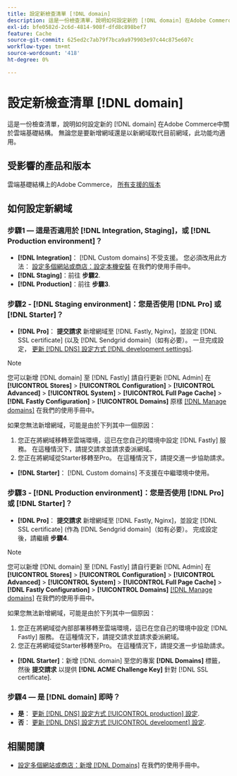 ```yaml
---
title: 設定新檢查清單 [!DNL domain]
description: 這是一份檢查清單，說明如何設定新的 [!DNL domain] 在Adobe Commerce中關於雲端基礎結構。
exl-id: bfe0582d-2c6d-4814-908f-dfd8c898bef7
feature: Cache
source-git-commit: 625ed2c7ab79f7bca9a979903e97c44c875e607c
workflow-type: tm+mt
source-wordcount: '418'
ht-degree: 0%

---
```


# 設定新檢查清單 [!DNL domain]

這是一份檢查清單，說明如何設定新的 [!DNL domain] 在Adobe Commerce中關於雲端基礎結構。 無論您是要新增網域還是以新網域取代目前網域，此功能均適用。

## 受影響的產品和版本

雲端基礎結構上的Adobe Commerce， [所有支援的版本](https://www.adobe.com/content/dam/cc/en/legal/terms/enterprise/pdfs/Adobe-Commerce-Software-Lifecycle-Policy.pdf)

## 如何設定新網域

### 步驟1 — 這是否適用於 [!DNL Integration, Staging]，或 [!DNL Production environment]？

* **[!DNL Integration]**： [!DNL Custom domains] 不受支援。 您必須改用此方法： [設定多個網站或商店：設定本機安裝](https://experienceleague.adobe.com/docs/commerce-cloud-service/user-guide/configure-store/multiple-sites.html#add-new-domains) 在我們的使用手冊中。
* **[!DNL Staging]**：前往 **步驟2**.
* **[!DNL Production]**：前往 **步驟3**.

### 步驟2 - [!DNL Staging environment]：您是否使用 [!DNL Pro] 或 [!DNL Starter]？

* **[!DNL Pro]**： **提交請求** 新增網域至 [!DNL Fastly, Nginx]，並設定 [!DNL SSL certificate] (以及 [!DNL Sendgrid domain]（如有必要）。 一旦完成設定， [更新 [!DNL DNS] 設定方式 [!DNL development settings]](https://experienceleague.adobe.com/docs/commerce-cloud-service/user-guide/cdn/setup-fastly/fastly-configuration.html#update-dns-configuration-with-development-settings).

>[!NOTE]
>
>您可以新增 [!DNL domain] 至 [!DNL Fastly] 請自行更新 [!DNL Admin] 在 **[!UICONTROL Stores]** > **[!UICONTROL Configuration]** > **[!UICONTROL Advanced]** > **[!UICONTROL System]** > **[!UICONTROL Full Page Cache]** > **[!DNL Fastly Configuration]** > **[!UICONTROL Domains]** 原樣 [[!DNL Manage domains]](https://experienceleague.adobe.com/docs/commerce-cloud-service/user-guide/cdn/setup-fastly/fastly-custom-cache-configuration.html#manage-domains) 在我們的使用手冊中。
>
>如果您無法新增網域，可能是由於下列其中一個原因：
>
>1. 您正在將網域移轉至雲端環境，這已在您自己的環境中設定 [!DNL Fastly] 服務。 在這種情況下，請提交請求並請求委派網域。
>1. 您正在將網域從Starter移轉至Pro。 在這種情況下，請提交進一步協助請求。

* **[!DNL Starter]**： [!DNL Custom domains] 不支援在中繼環境中使用。

### 步驟3 - [!DNL Production environment]：您是否使用 [!DNL Pro] 或 [!DNL Starter]？

* **[!DNL Pro]**： **提交請求** 新增網域至 [!DNL Fastly, Nginx]，並設定 [!DNL SSL certificate] (作為 [!DNL Sendgrid domain]（如有必要）。 完成設定後，請繼續 **步驟4**.

>[!NOTE]
>
>您可以新增 [!DNL domain] 至 [!DNL Fastly] 請自行更新 [!DNL Admin] 在 **[!UICONTROL Stores]** > **[!UICONTROL Configuration]** > **[!UICONTROL Advanced]** > **[!UICONTROL System]** > **[!UICONTROL Full Page Cache]** > **[!DNL Fastly Configuration]** > **[!UICONTROL Domains]** [[!DNL Manage domains]](https://experienceleague.adobe.com/docs/commerce-cloud-service/user-guide/cdn/setup-fastly/fastly-custom-cache-configuration.html#manage-domains) 在我們的使用手冊中。
>
>
>如果您無法新增網域，可能是由於下列其中一個原因：
>
>1. 您正在將網域從內部部署移轉至雲端環境，這已在您自己的環境中設定 [!DNL Fastly] 服務。 在這種情況下，請提交請求並請求委派網域。
>1. 您正在將網域從Starter移轉至Pro。 在這種情況下，請提交進一步協助請求。

* **[!DNL Starter]**：新增 [!DNL domain] 至您的專案 **[!DNL Domains]** 標籤，然後 **提交請求** 以提供 **[!DNL ACME Challenge Key]** 針對 [!DNL SSL certificate].

### 步驟4 — 是 [!DNL domain] 即時？

* **是**： [更新 [!DNL DNS] 設定方式 [!UICONTROL production] 設定](https://experienceleague.adobe.com/docs/commerce-cloud-service/user-guide/launch/checklist.html#update-dns-configuration-with-production-settings).
* **否**： [更新 [!DNL DNS] 設定方式 [!UICONTROL development] 設定](https://experienceleague.adobe.com/docs/commerce-cloud-service/user-guide/cdn/setup-fastly/fastly-configuration.html#update-dns-configuration-with-development-settings).

## 相關閱讀

* [設定多個網站或商店：新增 [!DNL Domains]](https://experienceleague.adobe.com/docs/commerce-cloud-service/user-guide/configure-store/multiple-sites.html#add-new-domains) 在我們的使用手冊中。
